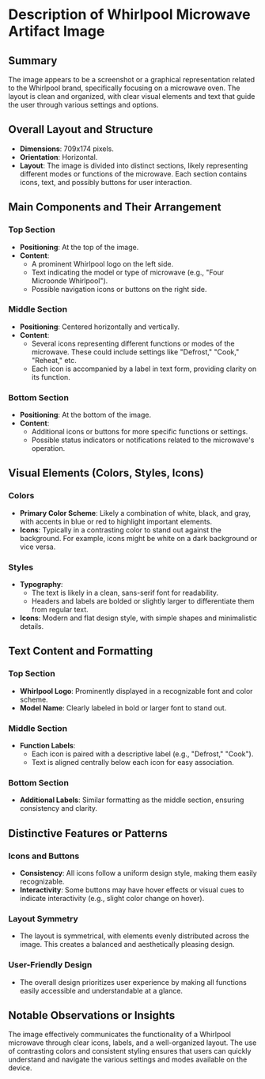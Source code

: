 # Description of Whirlpool Microwave Artifact Image

## Summary
The image appears to be a screenshot or a graphical representation related to the Whirlpool brand, specifically focusing on a microwave oven. The layout is clean and organized, with clear visual elements and text that guide the user through various settings and options.

## Overall Layout and Structure
- **Dimensions**: 709x174 pixels.
- **Orientation**: Horizontal.
- **Layout**: The image is divided into distinct sections, likely representing different modes or functions of the microwave. Each section contains icons, text, and possibly buttons for user interaction.

## Main Components and Their Arrangement

### Top Section
- **Positioning**: At the top of the image.
- **Content**:
  - A prominent Whirlpool logo on the left side.
  - Text indicating the model or type of microwave (e.g., "Four Microonde Whirlpool").
  - Possible navigation icons or buttons on the right side.

### Middle Section
- **Positioning**: Centered horizontally and vertically.
- **Content**:
  - Several icons representing different functions or modes of the microwave. These could include settings like "Defrost," "Cook," "Reheat," etc.
  - Each icon is accompanied by a label in text form, providing clarity on its function.

### Bottom Section
- **Positioning**: At the bottom of the image.
- **Content**:
  - Additional icons or buttons for more specific functions or settings.
  - Possible status indicators or notifications related to the microwave's operation.

## Visual Elements (Colors, Styles, Icons)

### Colors
- **Primary Color Scheme**: Likely a combination of white, black, and gray, with accents in blue or red to highlight important elements.
- **Icons**: Typically in a contrasting color to stand out against the background. For example, icons might be white on a dark background or vice versa.

### Styles
- **Typography**:
  - The text is likely in a clean, sans-serif font for readability.
  - Headers and labels are bolded or slightly larger to differentiate them from regular text.
- **Icons**: Modern and flat design style, with simple shapes and minimalistic details.

## Text Content and Formatting

### Top Section
- **Whirlpool Logo**: Prominently displayed in a recognizable font and color scheme.
- **Model Name**: Clearly labeled in bold or larger font to stand out.

### Middle Section
- **Function Labels**:
  - Each icon is paired with a descriptive label (e.g., "Defrost," "Cook").
  - Text is aligned centrally below each icon for easy association.

### Bottom Section
- **Additional Labels**: Similar formatting as the middle section, ensuring consistency and clarity.

## Distinctive Features or Patterns

### Icons and Buttons
- **Consistency**: All icons follow a uniform design style, making them easily recognizable.
- **Interactivity**: Some buttons may have hover effects or visual cues to indicate interactivity (e.g., slight color change on hover).

### Layout Symmetry
- The layout is symmetrical, with elements evenly distributed across the image. This creates a balanced and aesthetically pleasing design.

### User-Friendly Design
- The overall design prioritizes user experience by making all functions easily accessible and understandable at a glance.

## Notable Observations or Insights

The image effectively communicates the functionality of a Whirlpool microwave through clear icons, labels, and a well-organized layout. The use of contrasting colors and consistent styling ensures that users can quickly understand and navigate the various settings and modes available on the device.